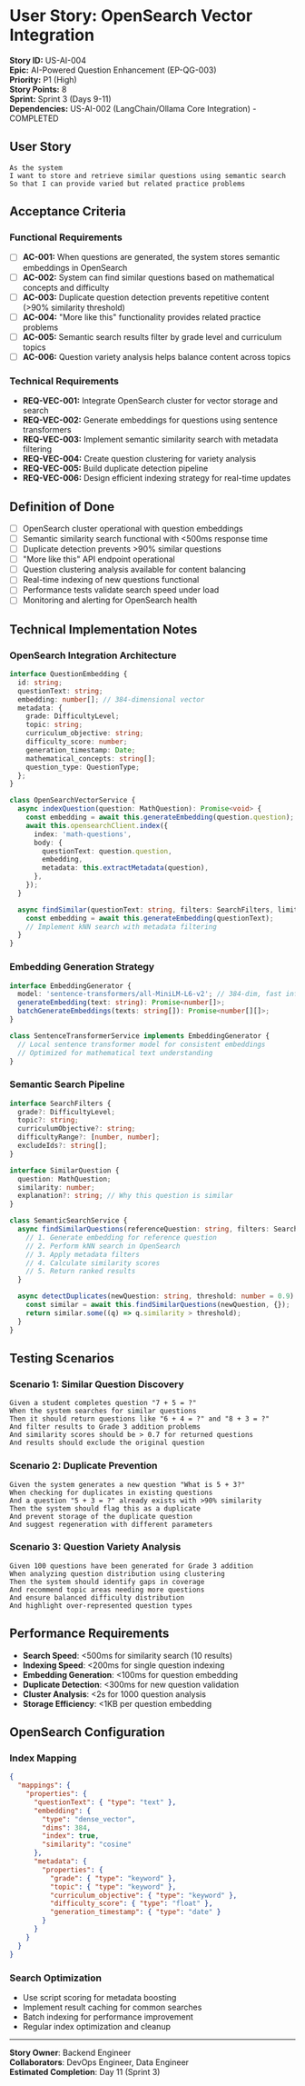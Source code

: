 # User Story: OpenSearch Vector Integration

**Story ID:** US-AI-004  
**Epic:** AI-Powered Question Enhancement (EP-QG-003)  
**Priority:** P1 (High)  
**Story Points:** 8  
**Sprint:** Sprint 3 (Days 9-11)  
**Dependencies:** US-AI-002 (LangChain/Ollama Core Integration) - COMPLETED

## User Story

```
As the system
I want to store and retrieve similar questions using semantic search
So that I can provide varied but related practice problems
```

## Acceptance Criteria

### Functional Requirements

- [ ] **AC-001:** When questions are generated, the system stores semantic embeddings in OpenSearch
- [ ] **AC-002:** System can find similar questions based on mathematical concepts and difficulty
- [ ] **AC-003:** Duplicate question detection prevents repetitive content (>90% similarity threshold)
- [ ] **AC-004:** "More like this" functionality provides related practice problems
- [ ] **AC-005:** Semantic search results filter by grade level and curriculum topics
- [ ] **AC-006:** Question variety analysis helps balance content across topics

### Technical Requirements

- **REQ-VEC-001:** Integrate OpenSearch cluster for vector storage and search
- **REQ-VEC-002:** Generate embeddings for questions using sentence transformers
- **REQ-VEC-003:** Implement semantic similarity search with metadata filtering
- **REQ-VEC-004:** Create question clustering for variety analysis
- **REQ-VEC-005:** Build duplicate detection pipeline
- **REQ-VEC-006:** Design efficient indexing strategy for real-time updates

## Definition of Done

- [ ] OpenSearch cluster operational with question embeddings
- [ ] Semantic similarity search functional with <500ms response time
- [ ] Duplicate detection prevents >90% similar questions
- [ ] "More like this" API endpoint operational
- [ ] Question clustering analysis available for content balancing
- [ ] Real-time indexing of new questions functional
- [ ] Performance tests validate search speed under load
- [ ] Monitoring and alerting for OpenSearch health

## Technical Implementation Notes

### OpenSearch Integration Architecture

```typescript
interface QuestionEmbedding {
  id: string;
  questionText: string;
  embedding: number[]; // 384-dimensional vector
  metadata: {
    grade: DifficultyLevel;
    topic: string;
    curriculum_objective: string;
    difficulty_score: number;
    generation_timestamp: Date;
    mathematical_concepts: string[];
    question_type: QuestionType;
  };
}

class OpenSearchVectorService {
  async indexQuestion(question: MathQuestion): Promise<void> {
    const embedding = await this.generateEmbedding(question.question);
    await this.opensearchClient.index({
      index: 'math-questions',
      body: {
        questionText: question.question,
        embedding,
        metadata: this.extractMetadata(question),
      },
    });
  }

  async findSimilar(questionText: string, filters: SearchFilters, limit: number = 10): Promise<SimilarQuestion[]> {
    const embedding = await this.generateEmbedding(questionText);
    // Implement kNN search with metadata filtering
  }
}
```

### Embedding Generation Strategy

```typescript
interface EmbeddingGenerator {
  model: 'sentence-transformers/all-MiniLM-L6-v2'; // 384-dim, fast inference
  generateEmbedding(text: string): Promise<number[]>;
  batchGenerateEmbeddings(texts: string[]): Promise<number[][]>;
}

class SentenceTransformerService implements EmbeddingGenerator {
  // Local sentence transformer model for consistent embeddings
  // Optimized for mathematical text understanding
}
```

### Semantic Search Pipeline

```typescript
interface SearchFilters {
  grade?: DifficultyLevel;
  topic?: string;
  curriculumObjective?: string;
  difficultyRange?: [number, number];
  excludeIds?: string[];
}

interface SimilarQuestion {
  question: MathQuestion;
  similarity: number;
  explanation?: string; // Why this question is similar
}

class SemanticSearchService {
  async findSimilarQuestions(referenceQuestion: string, filters: SearchFilters): Promise<SimilarQuestion[]> {
    // 1. Generate embedding for reference question
    // 2. Perform kNN search in OpenSearch
    // 3. Apply metadata filters
    // 4. Calculate similarity scores
    // 5. Return ranked results
  }

  async detectDuplicates(newQuestion: string, threshold: number = 0.9): Promise<boolean> {
    const similar = await this.findSimilarQuestions(newQuestion, {});
    return similar.some((q) => q.similarity > threshold);
  }
}
```

## Testing Scenarios

### Scenario 1: Similar Question Discovery

```gherkin
Given a student completes question "7 + 5 = ?"
When the system searches for similar questions
Then it should return questions like "6 + 4 = ?" and "8 + 3 = ?"
And filter results to Grade 3 addition problems
And similarity scores should be > 0.7 for returned questions
And results should exclude the original question
```

### Scenario 2: Duplicate Prevention

```gherkin
Given the system generates a new question "What is 5 + 3?"
When checking for duplicates in existing questions
And a question "5 + 3 = ?" already exists with >90% similarity
Then the system should flag this as a duplicate
And prevent storage of the duplicate question
And suggest regeneration with different parameters
```

### Scenario 3: Question Variety Analysis

```gherkin
Given 100 questions have been generated for Grade 3 addition
When analyzing question distribution using clustering
Then the system should identify gaps in coverage
And recommend topic areas needing more questions
And ensure balanced difficulty distribution
And highlight over-represented question types
```

## Performance Requirements

- **Search Speed**: <500ms for similarity search (10 results)
- **Indexing Speed**: <200ms for single question indexing
- **Embedding Generation**: <100ms for question embedding
- **Duplicate Detection**: <300ms for new question validation
- **Cluster Analysis**: <2s for 1000 question analysis
- **Storage Efficiency**: <1KB per question embedding

## OpenSearch Configuration

### Index Mapping

```json
{
  "mappings": {
    "properties": {
      "questionText": { "type": "text" },
      "embedding": {
        "type": "dense_vector",
        "dims": 384,
        "index": true,
        "similarity": "cosine"
      },
      "metadata": {
        "properties": {
          "grade": { "type": "keyword" },
          "topic": { "type": "keyword" },
          "curriculum_objective": { "type": "keyword" },
          "difficulty_score": { "type": "float" },
          "generation_timestamp": { "type": "date" }
        }
      }
    }
  }
}
```

### Search Optimization

- Use script scoring for metadata boosting
- Implement result caching for common searches
- Batch indexing for performance improvement
- Regular index optimization and cleanup

---

**Story Owner**: Backend Engineer  
**Collaborators**: DevOps Engineer, Data Engineer  
**Estimated Completion**: Day 11 (Sprint 3)
